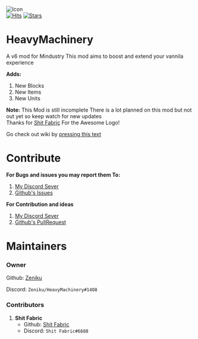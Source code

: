 ![Icon](//github.com/Zeniku/HeavyMachinery/icon.png)<br />
[![Hits](https://hits.seeyoufarm.com/api/count/incr/badge.svg?url=https%3A%2F%2Fgithub.com%2FZenike%2FHeavyMachinery&count_bg=%2379C83D&title_bg=%23555555&icon=codeforces.svg&icon_color=%23E7E7E7&title=visitors&edge_flat=true)](https://hits.seeyoufarm.com)
[![Stars](https://img.shields.io/github/stars/Zeniku/HeavyMachinery?label=Star%20this%20Mod%21&style=social)](https://github.com/Zeniku/HeavyMachinery/blob/master)

# HeavyMachinery
A v6 mod for Mindustry
This mod aims to boost and extend your vannila experience

**Adds:**
1. New Blocks
2. New Items
3. New Units

**Note:**
This Mod is still incomplete
There is a lot planned on this mod but not out yet so keep watch for new updates<br />Thanks for [Shit Fabric](https://github.com/ChrisThePersonWithoutSanity) For the Awesome Logo!

Go check out wiki by [pressing this text](https://github.com/Zeniku/HeavyMachinery-Wiki)

# Contribute

**For Bugs and issues you may report them To:**
1. [My Discord Sever](https://discord.gg/bWBGyty)
2. [Github's Issues](https://github.com/Zeniku/HeavyMachinery/issues)

**For Contribution and ideas**
1. [My Discord Sever](https://discord.gg/bWBGyty)
2. [Github's PullRequest](https://github.com/Zeniku/HeavyMachinery/pulls)

# Maintainers 
### Owner
Github: [Zeniku](https://github.com/Zeniku)

Discord: `Zeniku/HeavyMachinery#1408`

### Contributors

1. **Shit Fabric**
    - Github: [Shit Fabric](https://github.com/ChrisThePersonWithoutSanity)
    - Discord: `Shit Fabric#6688`